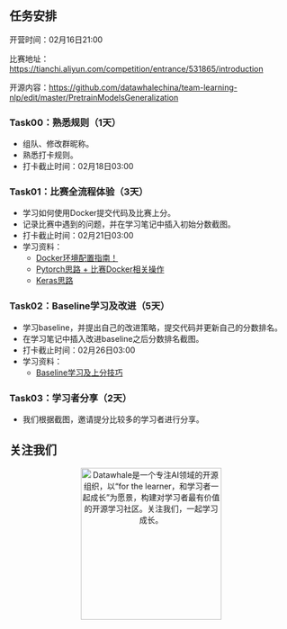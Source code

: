 ## 任务安排

开营时间：02月16日21:00

比赛地址：https://tianchi.aliyun.com/competition/entrance/531865/introduction

开源内容：https://github.com/datawhalechina/team-learning-nlp/edit/master/PretrainModelsGeneralization

### Task00：熟悉规则（1天）

- 组队、修改群昵称。
- 熟悉打卡规则。
- 打卡截止时间：02月18日03:00

### Task01：比赛全流程体验（3天）

- 学习如何使用Docker提交代码及比赛上分。
- 记录比赛中遇到的问题，并在学习笔记中插入初始分数截图。
- 打卡截止时间：02月21日03:00
- 学习资料：
  - [Docker环境配置指南！](https://tianchi.aliyun.com/competition/entrance/231759/tab/226)
  - [Pytorch思路 + 比赛Docker相关操作](https://github.com/finlay-liu/tianchi-multi-task-nlp/blob/main/README.md)
  - [Keras思路](https://github.com/xudada123/competition_codes/blob/master/tianchi_nlp_challenge_baseline.py)

### Task02：Baseline学习及改进（5天）

- 学习baseline，并提出自己的改进策略，提交代码并更新自己的分数排名。
- 在学习笔记中插入改进baseline之后分数排名截图。
- 打卡截止时间：02月26日03:00
- 学习资料：
  - [Baseline学习及上分技巧](https://github.com/finlay-liu/tianchi-multi-task-nlp/blob/main/README.md)

### Task03：学习者分享（2天）

- 我们根据截图，邀请提分比较多的学习者进行分享。


## 关注我们
<div align=center><img src="https://raw.githubusercontent.com/datawhalechina/pumpkin-book/master/res/qrcode.jpeg" width = "250" height = "270" alt="Datawhale是一个专注AI领域的开源组织，以“for the learner，和学习者一起成长”为愿景，构建对学习者最有价值的开源学习社区。关注我们，一起学习成长。"></div>
